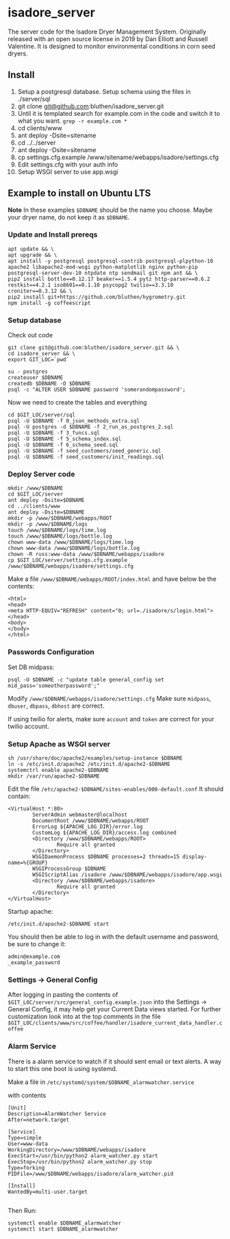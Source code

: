 # isadore_server
The server code for the Isadore Dryer Management System. Originally released with an open source license in 2019 by Dan Elliott and Russell Valentine. It is designed to monitor environmental conditions in corn seed dryers.

## Install

1. Setup a postgresql database. Setup schema using the files in ./server/sql
2. git clone git@github.com:bluthen/isadore_server.git
7. Until it is templated search for example.com in the code and switch it to what you want. `grep -r example.com *`
3. cd clients/www
4. ant deploy -Dsite=sitename
5. cd ../../server
6. ant deploy -Dsite=sitename
7. cp settings.cfg.example /www/sitename/webapps/isadore/settings.cfg
8. Edit settings.cfg with your auth info
9. Setup WSGI server to use app.wsgi


## Example to install on Ubuntu LTS

**Note** In these examples `$DBNAME` should be the name you choose. Maybe your dryer name, do not keep it as `$DBNAME`.


### Update and Install prereqs

```  
apt update && \
apt upgrade && \
apt install -y postgresql postgresql-contrib postgresql-plpython-10 apache2 libapache2-mod-wsgi python-matplotlib nginx python-pip postgresql-server-dev-10 ntpdate ntp sendmail git npm ant && \
pip2 install bottle==0.12.17 beaker==1.5.4 pytz http-parser==0.6.2 restkit==4.2.1 iso8601==0.1.10 psycopg2 twilio==3.3.10 croniter==0.3.12 && \
pip2 install git+https://github.com/bluthen/hygrometry.git
npm install -g coffeescript

```

### Setup database

Check out code
```
git clone git@github.com:bluthen/isadore_server.git && \
cd isadore_server && \
export GIT_LOC=`pwd`
```

```
su - postgres
createuser $DBNAME
createdb $DBNAME -O $DBNAME
psql -c "ALTER USER $DBNAME password 'somerandompassword';
```

Now we need to create the tables and everything

```
cd $GIT_LOC/server/sql
psql -U $DBNAME -f 0_json_methods_extra.sql
psql -U postgres -d $DBNAME -f 2_run_as_postgres_2.sql
psql -U $DBNAME -f 3_funcs.sql
psql -U $DBNAME -f 5_schema_index.sql
psql -U $DBNAME -f 6_schema_seed.sql
psql -U $DBNAME -f seed_customers/seed_generic.sql
psql -U $DBNAME -f seed_customers/init_readings.sql
```

### Deploy Server code
```
mkdir /www/$DBNAME
cd $GIT_LOC/server
ant deploy -Dsite=$DBNAME
cd ../clients/www
ant deploy -Dsite=$DBNAME
mkdir -p /www/$DBNAME/webapps/ROOT
mkdir -p /www/$DBNAME/logs
touch /www/$DBNAME/logs/time.log
touch /www/$DBNAME/logs/bottle.log
chown www-data /www/$DBNAME/logs/time.log
chown www-data /www/$DBNAME/logs/bottle.log
chown -R russ:www-data /www/$DBNAME/webapps/isadore
cp $GIT_LOC/server/settings.cfg.example /www/$DBNAME/webapps/isadore/settings.cfg
```

Make a file `/www/$DBNAME/webapps/ROOT/index.html` and have below be the contents:

```
<html>
<head>
<meta HTTP-EQUIV="REFRESH" content="0; url=./isadore/s/login.html">
</head>
<body>
</body>
</html>
```

### Passwords Configuration

Set DB midpass:
```
psql -U $DBNAME -c "update table general_config set mid_pass='someotherpassword';"
```
Modify `/www/$DBNAME/webapps/isadore/settings.cfg`
Make sure `midpass`, `dbuser`, `dbpass`, `dbhost` are correct.

If using twilio for alerts, make sure `account` and `token` are correct for your twilio account.


### Setup Apache as WSGI server

```
sh /usr/share/doc/apache2/examples/setup-instance $DBNAME
ln -s /etc/init.d/apache2 /etc/init.d/apache2-$DBNAME
systemctrl enable apache2-$DBNAME
mkdir /var/run/apache2-$DBNAME
```

Edit the file `/etc/apache2-$DBNAME/sites-enables/000-default.conf` It should contain:

```
<VirtualHost *:80>                                                                                          
        ServerAdmin webmaster@localhost
        DocumentRoot /www/$DBNAME/webapps/ROOT                                                
        ErrorLog ${APACHE_LOG_DIR}/error.log
        CustomLog ${APACHE_LOG_DIR}/access.log combined
        <Directory /www/$DBNAME/webapps/ROOT>
                Require all granted
        </Directory>
        WSGIDaemonProcess $DBNAME processes=2 threads=15 display-name=%{GROUP}
        WSGIProcessGroup $DBNAME    
        WSGIScriptAlias /isadore /www/$DBNAME/webapps/isadore/app.wsgi
        <Directory /www/$DBNAME/webapps/isadore>
                Require all granted
        </Directory>
</VirtualHost>
```

Startup apache:

```
/etc/init.d/apache2-$DBNAME start
```

You should then be able to log in with the default username and password, be sure to change it:
```
admin@example.com
_example_password
```


### Settings -> General Config

After logging in pasting the contents of `$GIT_LOC/server/src/general_config.example.json` into the Settings -> General Config, it may help get your Current Data views started. For further customization look into at the top comments in the file `$GIT_LOC/clients/www/src/coffee/handler/isadore_current_data_handler.coffee`


### Alarm Service

There is a alarm service to watch if it should sent email or text alerts. A way to start this one boot is using systemd.

Make a file in `/etc/systemd/system/$DBNAME_alarmwatcher.service`

with contents

```
[Unit]
Description=AlarmWatcher Service
After=network.target

[Service]
Type=simple
User=www-data
WorkingDirectory=/www/$DBNAME/webapps/isadore
ExecStart=/usr/bin/python2 alarm_watcher.py start
ExecStop=/usr/bin/python2 alarm_watcher.py stop 
Type=forking
PIDFile=/www/$DBNAME/webapps/isadore/alarm_watcher.pid

[Install]
WantedBy=multi-user.target
 
```

Then Run:
```
systemctl enable $DBNAME_alarmwatcher
systemctl start $DBNAME_alarmwatcher
```